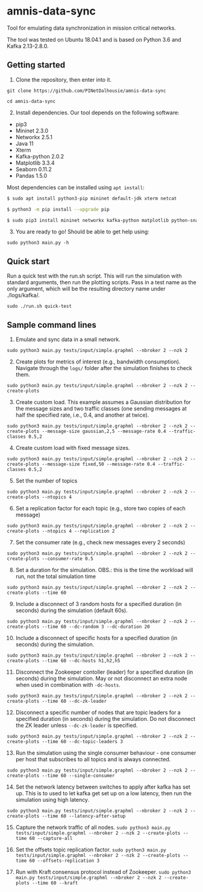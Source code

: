 # amnis-data-sync

Tool for emulating data synchronization in mission critical networks.

The tool was tested on Ubuntu 18.04.1 and is based on Python 3.6 and Kafka 2.13-2.8.0.

## Getting started

1. Clone the repository, then enter into it.

```git clone https://github.com/PINetDalhousie/amnis-data-sync```

```cd amnis-data-sync```

2. Install dependencies. Our tool depends on the following software:

  - pip3
  - Mininet 2.3.0
  - Networkx 2.5.1
  - Java 11
  - Xterm
  - Kafka-python 2.0.2
  - Matplotlib 3.3.4
  - Seaborn 0.11.2
  - Pandas 1.5.0

  Most dependencies can be installed using `apt install`:
  
  ```bash
  $ sudo apt install python3-pip mininet default-jdk xterm netcat
  
  $ python3 -m pip install --upgrade pip
  
  $ sudo pip3 install mininet networkx kafka-python matplotlib python-snappy lz4 seaborn pandas
  ```
  3. You are ready to go! Should be able to get help using:

  ```sudo python3 main.py -h```
  
  ## Quick start

  Run a quick test with the run.sh script. This will run the simulation with standard arguments, then run the plotting scripts. Pass in a test name as the only argument, which will be the resulting directory name under ./logs/kafka/.

  ```sudo ./run.sh quick-test```

  ## Sample command lines
  
  1) Emulate and sync data in a small network.
  
  ```sudo python3 main.py tests/input/simple.graphml --nbroker 2 --nzk 2```
  
  2) Create plots for metrics of interest (e.g., bandwidth consumption). Navigate through the `logs/` folder after the simulation finishes to check them.

  ```sudo python3 main.py tests/input/simple.graphml --nbroker 2 --nzk 2 --create-plots```
  
  3) Create custom load. This example assumes a Gaussian distribution for the message sizes and two traffic classes (one sending messages at half the specified rate, i.e., 0.4, and another at twice).

  ```sudo python3 main.py tests/input/simple.graphml --nbroker 2 --nzk 2 --create-plots --message-size gaussian,2,5 --message-rate 0.4 --traffic-classes 0.5,2```
  
  4) Create custom load with fixed message sizes.

  ```sudo python3 main.py tests/input/simple.graphml --nbroker 2 --nzk 2 --create-plots --message-size fixed,50 --message-rate 0.4 --traffic-classes 0.5,2```
  
  5) Set the number of topics

  ```sudo python3 main.py tests/input/simple.graphml --nbroker 2 --nzk 2 --create-plots --ntopics 4```
  
  6) Set a replication factor for each topic (e.g., store two copies of each message)
  
  ```sudo python3 main.py tests/input/simple.graphml --nbroker 2 --nzk 2 --create-plots --ntopics 4 --replication 2```
  
  7) Set the consumer rate (e.g., check new messages every 2 seconds)

  ```sudo python3 main.py tests/input/simple.graphml --nbroker 2 --nzk 2 --create-plots --consumer-rate 0.5```
  
  8) Set a duration for the simulation. OBS.: this is the time the workload will run, not the total simulation time

  ```sudo python3 main.py tests/input/simple.graphml --nbroker 2 --nzk 2 --create-plots --time 60```
  
  9) Include a disconnect of 3 random hosts for a specified duration (in seconds) during the simulation (default 60s).

  ```sudo python3 main.py tests/input/simple.graphml --nbroker 2 --nzk 2 --create-plots --time 60 --dc-random 3 --dc-duration 20```

  10) Include a disconnect of specific hosts for a specified duration (in seconds) during the simulation.

  ```sudo python3 main.py tests/input/simple.graphml --nbroker 2 --nzk 2 --create-plots --time 60 --dc-hosts h1,h2,h5```

  11) Disconnect the Zookeeper contoller (leader) for a specified duration (in seconds) during the simulation. May or not disconnect an extra node when used in combination with ```-dc-hosts```.

  ```sudo python3 main.py tests/input/simple.graphml --nbroker 2 --nzk 2 --create-plots --time 60 --dc-zk-leader```

  12) Disconnect a specific number of nodes that are topic leaders for a specified duration (in seconds) during the simulation. Do not disconnect the ZK leader unless ```--dc-zk-leader``` is specified. 

  ```sudo python3 main.py tests/input/simple.graphml --nbroker 2 --nzk 2 --create-plots --time 60 --dc-topic-leaders 3```
  
  13) Run the simulation using the single consumer behaviour - one consumer per host that subscribes to all topics and is always connected.

  ```sudo python3 main.py tests/input/simple.graphml --nbroker 2 --nzk 2 --create-plots --time 60 --single-consumer```
  
  14) Set the network latency between switches to apply after kafka has set up. This is to used to let kafka get set up on a low latency, then run the simulation using high latency.

  ```sudo python3 main.py tests/input/simple.graphml --nbroker 2 --nzk 2 --create-plots --time 60 --latency-after-setup```
  
  15) Capture the network traffic of all nodes.
  ```sudo python3 main.py tests/input/simple.graphml --nbroker 2 --nzk 2 --create-plots --time 60 --capture-all```
  
  16) Set the offsets topic replication factor.
  ```sudo python3 main.py tests/input/simple.graphml --nbroker 2 --nzk 2 --create-plots --time 60 --offsets-replication 3```
  
  17) Run with Kraft consensus protocol instead of Zookeeper.
  ```sudo python3 main.py tests/input/simple.graphml --nbroker 2 --nzk 2 --create-plots --time 60 --kraft```